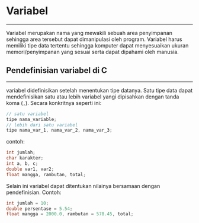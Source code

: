 # Variabel
---
Variabel merupakan nama yang mewakili sebuah area penyimpanan sehingga area tersebut dapat dimanipulasi oleh program. Variabel harus memiliki tipe data tertentu sehingga komputer dapat menyesuaikan ukuran memori/penyimpanan yang sesuai serta dapat dipahami oleh manusia.

## Pendefinisian variabel di C
---
variabel didefinisikan setelah menentukan tipe datanya. Satu tipe data dapat mendefinisikan satu atau lebih variabel yangi dipisahkan dengan tanda koma (`,`). Secara konkritnya seperti ini:

```c++
// satu variabel
tipe nama_variable;
// lebih dari satu variabel
tipe nama_var_1, nama_var_2, nama_var_3;
```

contoh:

```c++
int jumlah;
char karakter;
int a, b, c;
double var1, var2;
float mangga, rambutan, total;
```

Selain ini variabel dapat ditentukan nilainya bersamaan dengan pendefinisian. Contoh:

```c++
int jumlah = 10;
double persentase = 5.54;
float mangga = 2000.0, rambutan = 578.45, total;
```

